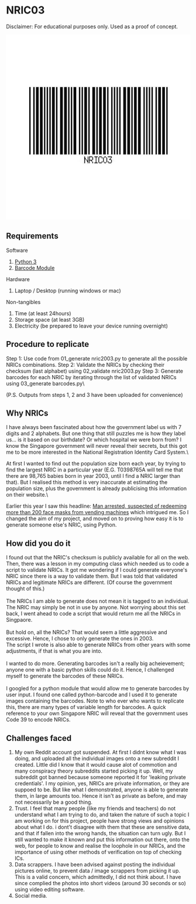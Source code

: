 # NRIC03 
Disclaimer: For educational purposes only. Used as a proof of concept.
<p align="center">
  <img src="https://github.com/bryanseah234/nric2003/blob/master/archive/nric2003.JPG" />
</p>

## Requirements
Software
1. [Python 3](https://www.python.org/ftp/python/3.8.5/python-3.8.5.exe)
2. [Barcode Module](https://pypi.org/project/python-barcode/)

Hardware
1. Laptop / Desktop (running windows or mac)

Non-tangibles
1. Time (at least 24hours)
2. Storage space (at least 3GB)
3. Electricity (be prepared to leave your device running overnight)


## Procedure to replicate
Step 1: Use code from 01_generate nric2003.py to generate all the possible NRICs combinations.
Step 2: Validate the NRICs by checking their checksum (last alphabet) using 02_validate nric2003.py
Step 3: Generate barcodes for each NRIC by iterating through the list of validated NRICs using 03_generate barcodes.py\

(P.S. Outputs from steps 1, 2 and 3 have been uploaded for convenience)

## Why NRICs
I have always been fascinated about how the government label us with 7 digits and 2 alphabets. But one thing that still puzzles me is how they label us... is it based on our birthdate? Or which hospital we were born from? I know the Singapore government will never reveal their secrets, but this got me to be more interested in the National Registration Identity Card System.\

At first I wanted to find out the population size born each year, by trying to find the largest NRIC in a particular year (E.G. T0398765A will tell me that there are 98,765 babies born in year 2003, until I find a NRIC larger than that). But I realised this method is very inaccurate at estimating the population size, plus the government is already publicising this information on their website.\

Earlier this year I saw this headline: [Man arrested, suspected of redeeming more than 200 face masks from vending machines](https://www.channelnewsasia.com/news/singapore/covid-19-man-arrested-200-face-masks-vending-machines-12784984) which intrigued me. So I changed the aim of my project, and moved on to proving how easy it is to generate someone else's NRIC, using Python.

## How did you do it
I found out that the NRIC's checksum is publicly available for all on the web. Then, there was a lesson in my computing class which needed us to code a script to validate NRICs. It got me wondering if I could generate everyone's NRIC since there is a way to validate them. But I was told that validated NRICs and legitimate NRICs are different. (Of course the government thought of this.)\
</br>
The NRICs I am able to generate does not mean it is tagged to an individual. The NRIC may simply be not in use by anyone. Not worrying about this set back, I went ahead to code a script that would return me all the NRICs in Singpaore.\
</br>
But hold on, all the NRICs? That would seem a little aggressive and excessive. Hence, I chose to only generate the ones in 2003.\
The script I wrote is also able to generate NRICs from other years with some adjustments, if that is what you are into.\
</br>
I wanted to do more. Generating barcodes isn't a really big acheievement; anyone one with a basic python skills could do it. Hence, I challenged myself to generate the barcodes of these NRICs.\
</br>
I googled for a python module that would allow me to generate barcodes by user input. I found one called python-barcode and I used it to generate images containing the barcodes.
Note to who ever who wants to replicate this, there are many types of variable length for barcodes. A quick reference to your own Singapore NRIC will reveal that the government uses Code 39 to encode NRICs.

## Challenges faced
1. My own Reddit account got suspended. At first I didnt know what I was doing, and uploaded all the individual images onto a new subreddit I created. Little did I know that it would cause alot of commotion and many conspiracy theory subreddits started picking it up. Well, my subreddit got banned because someone reported it for 'leaking private credentials'. I my opinion, yes, NRICs are private information, or they are suppoed to be. But like what I demonstrated, anyone is able to generate them, in large amounts too. Hence it isn't as private as before, and may not necessarily be a good thing.
2. Trust. I feel that many people (like my friends and teachers) do not understand what I am trying to do, and taken the nature of such a topic I am working on for this project, people have strong views and opinions about what I do. i dont't disagree with them that these are sensitive data, and that if fallen into the wrong hands, the situation can turn ugly. But I still wanted to make it known and put this information out there, onto the web, for people to know and realise the loophole in our NRICs, and the importance of using other methods of verification on top of checking ICs.
3. Data scrappers. I have been advised against posting the individual pictures online, to prevent data / image scrappers from picking it up. This is a valid concern, which admittedly, I did not think about. I have since complied the photos into short videos (around 30 seconds or so) using video editing software.
4. Social media. 
